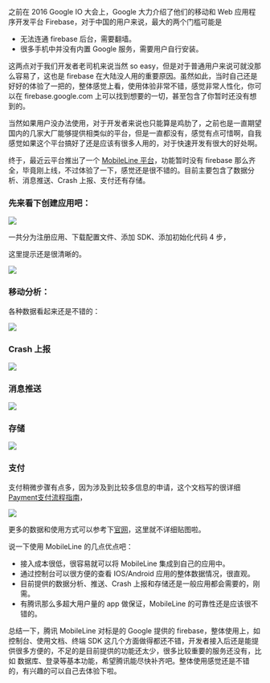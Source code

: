 之前在 2016 Google IO 大会上，Google 大力介绍了他们的移动和 Web 应用程序开发平台 Firebase，对于中国的用户来说，最大的两个门槛可能是

* 无法连通 firebase 后台，需要翻墙。
* 很多手机中并没有内置 Google 服务，需要用户自行安装。

这两点对于我们开发者老司机来说当然 so easy，但是对于普通用户来说可就没那么容易了，这也是 firebase 在大陆没人用的重要原因。虽然如此，当时自己还是好好的体验了一把的，整体感觉上看，使用体验非常不错，感觉非常人性化，你可以在 firebase.google.com 上可以找到想要的一切，甚至包含了你暂时还没有想到的。

当然如果用户没办法使用，对于开发者来说也只能算是鸡肋了，之前也是一直期望国内的几家大厂能够提供相类似的平台，但是一直都没有，感觉有点可惜啊，自我感觉如果这个平台搞好了还是应该有很多人用的，对于快速开发有很大的好处啊。

终于，最近云平台推出了一个 [MobileLine 平台](http://tce.fsphere.cn/document/product/666)，功能暂时没有 firebase 那么齐全，毕竟刚上线，不过体验了一下，感觉还是很不错的。目前主要包含了数据分析、消息推送、Crash 上报、支付还有存储。

### 先来看下创建应用吧：

![](https://tacimg-1253960454.cos.ap-guangzhou.myqcloud.com/guides/project/application_create.jpg)

一共分为注册应用、下载配置文件、添加 SDK、添加初始化代码 4 步，

这里提示还是很清晰的。

![](https://tacimg-1253960454.cos.ap-guangzhou.myqcloud.com/guides/project/application_guide.jpg)

### 移动分析：

各种数据看起来还是不错的：

![](http://tacimg-1253960454.file.myqcloud.com/guides/控制台-数据概览-实时数据.png)

### Crash 上报

![](https://tacimg-1253960454.cos.ap-guangzhou.myqcloud.com/guides/crash/crash_overview.png)

### 消息推送

![](https://tacimg-1253960454.cos.ap-guangzhou.myqcloud.com/guides/信鸽-创建推送-android-通知栏消息.png)

### 存储

![](http://tacimg-1253960454.cosgz.myqcloud.com/guides/storage/5AGQ%60V7%241EOX6JTLQJZ3G_2.png)

### 支付

支付稍微步骤有点多，因为涉及到比较多信息的申请，这个文档写的很详细 [Payment支付流程指南](http://tce.fsphere.cn/document/product/666/14879)，

![](http://tacimg-1253960454.cosgz.myqcloud.com/guides/payment/console_payment_7.png)

更多的数据和使用方式可以参考下[官网](http://tce.fsphere.cn/document/product/666)，这里就不详细贴图啦。



说一下使用 MobileLine 的几点优点吧：

- 接入成本很低，很容易就可以将 MobileLine 集成到自己的应用中。
- 通过控制台可以很方便的查看 IOS/Android 应用的整体数据情况，很直观。
- 目前提供的数据分析、推送、Crash 上报和存储还是一般应用都会需要的，刚需。
- 有腾讯那么多超大用户量的 app 做保证，MobileLine 的可靠性还是应该很不错的。




总结一下，腾讯 MobileLine 对标是的 Google 提供的 firebase，整体使用上，如控制台、使用文档、终端 SDK 这几个方面做得都还不错，开发者接入后还是能提供很多方便的，不足的是目前提供的功能还太少，很多比较重要的服务还没有，比如 数据库、登录等基本功能，希望腾讯能尽快补齐吧。整体使用感觉还是不错的，有兴趣的可以自己去体验下啦。

